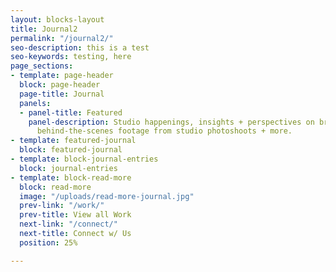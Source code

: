 ```yaml
---
layout: blocks-layout
title: Journal2
permalink: "/journal2/"
seo-description: this is a test
seo-keywords: testing, here
page_sections:
- template: page-header
  block: page-header
  page-title: Journal
  panels:
  - panel-title: Featured
    panel-description: Studio happenings, insights + perspectives on branding. Catch
      behind-the-scenes footage from studio photoshoots + more.
- template: featured-journal
  block: featured-journal
- template: block-journal-entries
  block: journal-entries
- template: block-read-more
  block: read-more
  image: "/uploads/read-more-journal.jpg"
  prev-link: "/work/"
  prev-title: View all Work
  next-link: "/connect/"
  next-title: Connect w/ Us
  position: 25%

---
```

